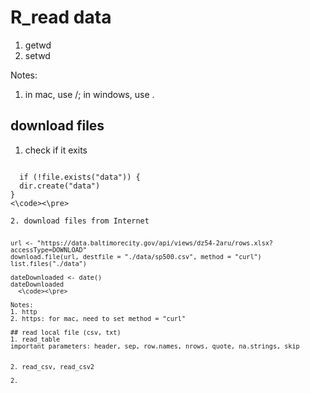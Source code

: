 # R_read data

1. getwd
2. setwd

Notes:
1. in mac, use /; in windows, use \.


## download files
 1. check if it exits
<pre><code>
  if (!file.exists("data")) {
  dir.create("data")
}
<\code><\pre>

2. download files from Internet
<pre><code>
url <- "https://data.baltimorecity.gov/api/views/dz54-2aru/rows.xlsx?accessType=DOWNLOAD"
download.file(url, destfile = "./data/sp500.csv", method = "curl")
list.files("./data")

dateDownloaded <- date()
dateDownloaded
  <\code><\pre>

Notes:
1. http
2. https: for mac, need to set method = "curl"

## read local file (csv, txt)
1. read_table
important parameters: header, sep, row.names, nrows, quote, na.strings, skip


2. read_csv, read_csv2

2. 

